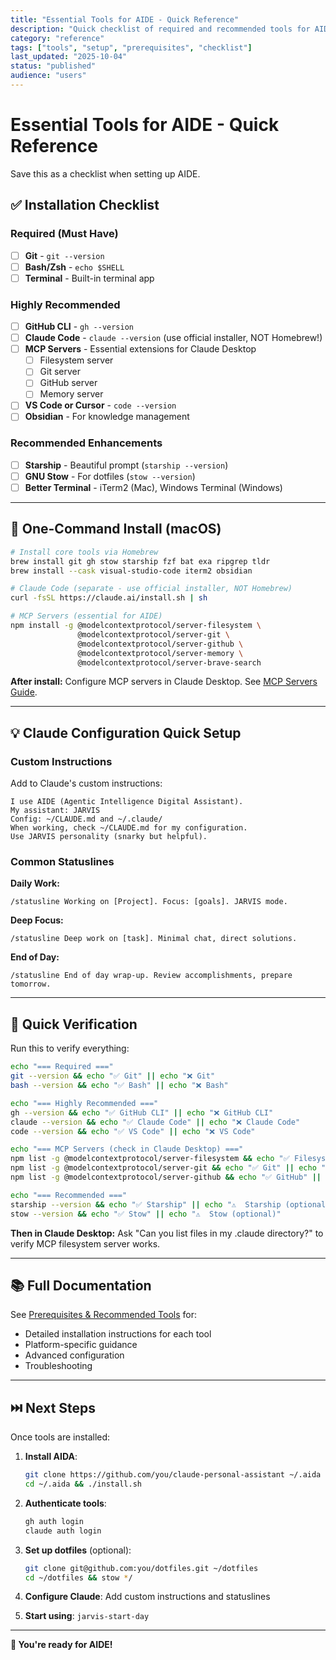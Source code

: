 ```yaml
---
title: "Essential Tools for AIDE - Quick Reference"
description: "Quick checklist of required and recommended tools for AIDE setup"
category: "reference"
tags: ["tools", "setup", "prerequisites", "checklist"]
last_updated: "2025-10-04"
status: "published"
audience: "users"
---
```


# Essential Tools for AIDE - Quick Reference

Save this as a checklist when setting up AIDE.

## ✅ Installation Checklist

### Required (Must Have)
- [ ] **Git** - `git --version` 
- [ ] **Bash/Zsh** - `echo $SHELL`
- [ ] **Terminal** - Built-in terminal app

### Highly Recommended
- [ ] **GitHub CLI** - `gh --version`
- [ ] **Claude Code** - `claude --version` (use official installer, NOT Homebrew!)
- [ ] **MCP Servers** - Essential extensions for Claude Desktop
  - [ ] Filesystem server
  - [ ] Git server
  - [ ] GitHub server
  - [ ] Memory server
- [ ] **VS Code or Cursor** - `code --version`
- [ ] **Obsidian** - For knowledge management

### Recommended Enhancements
- [ ] **Starship** - Beautiful prompt (`starship --version`)
- [ ] **GNU Stow** - For dotfiles (`stow --version`)
- [ ] **Better Terminal** - iTerm2 (Mac), Windows Terminal (Windows)

---

## 🚀 One-Command Install (macOS)

```bash
# Install core tools via Homebrew
brew install git gh stow starship fzf bat exa ripgrep tldr
brew install --cask visual-studio-code iterm2 obsidian

# Claude Code (separate - use official installer, NOT Homebrew)
curl -fsSL https://claude.ai/install.sh | sh

# MCP Servers (essential for AIDE)
npm install -g @modelcontextprotocol/server-filesystem \
               @modelcontextprotocol/server-git \
               @modelcontextprotocol/server-github \
               @modelcontextprotocol/server-memory \
               @modelcontextprotocol/server-brave-search
```

**After install:** Configure MCP servers in Claude Desktop. See [MCP Servers Guide](docs/user-guide/mcp-servers.md).

---

## 💡 Claude Configuration Quick Setup

### Custom Instructions
Add to Claude's custom instructions:

```
I use AIDE (Agentic Intelligence Digital Assistant).
My assistant: JARVIS
Config: ~/CLAUDE.md and ~/.claude/
When working, check ~/CLAUDE.md for my configuration.
Use JARVIS personality (snarky but helpful).
```

### Common Statuslines

**Daily Work:**
```
/statusline Working on [Project]. Focus: [goals]. JARVIS mode.
```

**Deep Focus:**
```
/statusline Deep work on [task]. Minimal chat, direct solutions.
```

**End of Day:**
```
/statusline End of day wrap-up. Review accomplishments, prepare tomorrow.
```

---

## 🔧 Quick Verification

Run this to verify everything:

```bash
echo "=== Required ==="
git --version && echo "✅ Git" || echo "❌ Git"
bash --version && echo "✅ Bash" || echo "❌ Bash"

echo "=== Highly Recommended ==="
gh --version && echo "✅ GitHub CLI" || echo "❌ GitHub CLI"
claude --version && echo "✅ Claude Code" || echo "❌ Claude Code"
code --version && echo "✅ VS Code" || echo "❌ VS Code"

echo "=== MCP Servers (check in Claude Desktop) ==="
npm list -g @modelcontextprotocol/server-filesystem && echo "✅ Filesystem" || echo "❌ Filesystem"
npm list -g @modelcontextprotocol/server-git && echo "✅ Git" || echo "❌ Git"
npm list -g @modelcontextprotocol/server-github && echo "✅ GitHub" || echo "❌ GitHub"

echo "=== Recommended ==="
starship --version && echo "✅ Starship" || echo "⚠️  Starship (optional)"
stow --version && echo "✅ Stow" || echo "⚠️  Stow (optional)"
```

**Then in Claude Desktop:** Ask "Can you list files in my .claude directory?" to verify MCP filesystem server works.

---

## 📚 Full Documentation

See [Prerequisites & Recommended Tools](docs/user-guide/prerequisites.md) for:
- Detailed installation instructions for each tool
- Platform-specific guidance
- Advanced configuration
- Troubleshooting

---

## ⏭️ Next Steps

Once tools are installed:

1. **Install AIDA**:
   ```bash
   git clone https://github.com/you/claude-personal-assistant ~/.aida
   cd ~/.aida && ./install.sh
   ```

2. **Authenticate tools**:
   ```bash
   gh auth login
   claude auth login
   ```

3. **Set up dotfiles** (optional):
   ```bash
   git clone git@github.com:you/dotfiles.git ~/dotfiles
   cd ~/dotfiles && stow */
   ```

4. **Configure Claude**: Add custom instructions and statuslines

5. **Start using**: `jarvis-start-day`

---

**🎉 You're ready for AIDE!**